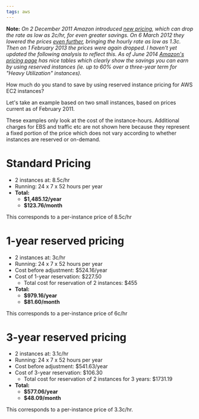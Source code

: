 ```yaml
---
tags: aws
---
```


**Note:** *On 2 December 2011 Amazon introduced [new pricing](http://aws.amazon.com/ec2/reserved-instances/), which can drop the rate as low as 2c/hr, for even greater savings. On 6 March 2012 they lowered the prices [even further](http://aws.amazon.com/ec2/pricing/), bringing the hourly rate as low as 1.3c. Then on 1 February 2013 the prices were again dropped. I haven't yet updated the following analysis to reflect this. As of June 2014 [Amazon's pricing page](http://aws.amazon.com/ec2/pricing/) has nice tables which clearly show the savings you can earn by using reserved instances (ie. up to 60% over a three-year term for "Heavy Utilization" instances).*

How much do you stand to save by using reserved instance pricing for AWS EC2 instances?

Let's take an example based on two small instances, based on prices current as of February 2011.

These examples only look at the cost of the instance-hours. Additional charges for EBS and traffic etc are not shown here because they represent a fixed portion of the price which does not vary according to whether instances are reserved or on-demand.

# Standard Pricing

-   2 instances at: 8.5c/hr
-   Running: 24 x 7 x 52 hours per year
-   **Total:**
    -   **$1,485.12/year**
    -   **$123.76/month**

This corresponds to a per-instance price of 8.5c/hr

# 1-year reserved pricing

-   2 instances at: 3c/hr
-   Running: 24 x 7 x 52 hours per year
-   Cost before adjustment: $524.16/year
-   Cost of 1-year reservation: $227.50
    -   Total cost for reservation of 2 instances: $455
-   **Total:**
    -   **$979.16/year**
    -   **$81.60/month**

This corresponds to a per-instance price of 6c/hr

# 3-year reserved pricing

-   2 instances at: 3.1c/hr
-   Running: 24 x 7 x 52 hours per year
-   Cost before adjustment: $541.63/year
-   Cost of 3-year reservation: $106.30
    -   Total cost for reservation of 2 instances for 3 years: $1731.19
-   **Total:**
    -   **$577.06/year**
    -   **$48.09/month**

This corresponds to a per-instance price of 3.3c/hr.
